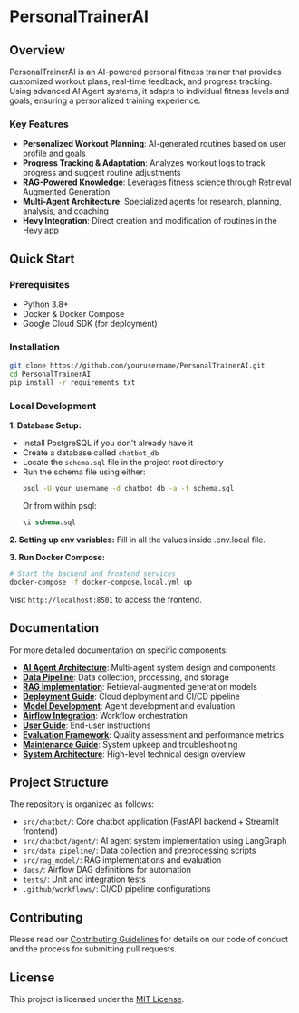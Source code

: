 
# PersonalTrainerAI

## Overview

PersonalTrainerAI is an AI-powered personal fitness trainer that provides customized workout plans, real-time feedback, and progress tracking. Using advanced AI Agent systems, it adapts to individual fitness levels and goals, ensuring a personalized training experience.

### Key Features

- **Personalized Workout Planning**: AI-generated routines based on user profile and goals
- **Progress Tracking & Adaptation**: Analyzes workout logs to track progress and suggest routine adjustments
- **RAG-Powered Knowledge**: Leverages fitness science through Retrieval Augmented Generation
- **Multi-Agent Architecture**: Specialized agents for research, planning, analysis, and coaching
- **Hevy Integration**: Direct creation and modification of routines in the Hevy app

## Quick Start

### Prerequisites
- Python 3.8+
- Docker & Docker Compose
- Google Cloud SDK (for deployment)

### Installation
```bash
git clone https://github.com/yourusername/PersonalTrainerAI.git
cd PersonalTrainerAI
pip install -r requirements.txt
```

### Local Development

**1. Database Setup:** 
- Install PostgreSQL if you don't already have it
- Create a database called `chatbot_db`
- Locate the `schema.sql` file in the project root directory
- Run the schema file using either:
  ```bash
  psql -U your_username -d chatbot_db -a -f schema.sql
  ```
  Or from within psql:
  ```sql
  \i schema.sql
  ```

**2. Setting up env variables:** Fill in all the values inside .env.local file.

**3. Run Docker Compose:**
```bash
# Start the backend and frontend services
docker-compose -f docker-compose.local.yml up
```

Visit `http://localhost:8501` to access the frontend.

## Documentation

For more detailed documentation on specific components:

- [**AI Agent Architecture**](./readme/agent.md): Multi-agent system design and components
- [**Data Pipeline**](./readme/data_pipeline.md): Data collection, processing, and storage
- [**RAG Implementation**](./readme/MLflow.md): Retrieval-augmented generation models
- [**Deployment Guide**](./readme/deployment.md): Cloud deployment and CI/CD pipeline
- [**Model Development**](./readme/model_development.md): Agent development and evaluation
- [**Airflow Integration**](./readme/airflow.md): Workflow orchestration
- [**User Guide**](./readme/user_guide.md): End-user instructions
- [**Evaluation Framework**](./readme/evaluation.md): Quality assessment and performance metrics
- [**Maintenance Guide**](./readme/maintenance.md): System upkeep and troubleshooting
- [**System Architecture**](./readme/architecture.md): High-level technical design overview


## Project Structure

The repository is organized as follows:

- `src/chatbot/`: Core chatbot application (FastAPI backend + Streamlit frontend)
- `src/chatbot/agent/`: AI agent system implementation using LangGraph
- `src/data_pipeline/`: Data collection and preprocessing scripts
- `src/rag_model/`: RAG implementations and evaluation
- `dags/`: Airflow DAG definitions for automation
- `tests/`: Unit and integration tests
- `.github/workflows/`: CI/CD pipeline configurations

## Contributing

Please read our [Contributing Guidelines](./CONTRIBUTING.md) for details on our code of conduct and the process for submitting pull requests.

## License

This project is licensed under the [MIT License](LICENSE).
```
